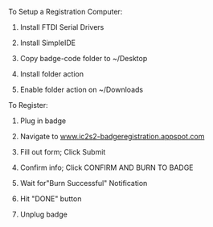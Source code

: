 To Setup a Registration Computer:

1) Install FTDI Serial Drivers

2) Install SimpleIDE

3) Copy badge-code folder to ~/Desktop

4) Install folder action

5) Enable folder action on ~/Downloads


To Register:

1) Plug in badge

2) Navigate to www.ic2s2-badgeregistration.appspot.com

3) Fill out form; Click Submit

4) Confirm info; Click CONFIRM AND BURN TO BADGE

5) Wait for"Burn Successful" Notification

6) Hit "DONE" button

7) Unplug badge

